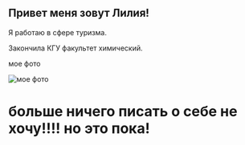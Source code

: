  ## Привет меня зовут Лилия!

Я работаю в сфере туризма.

Закончила КГУ факультет химический.

мое фото 

 ![ мое фото](нету)
  # больше ничего писать о себе  не хочу!!!! но это пока!

